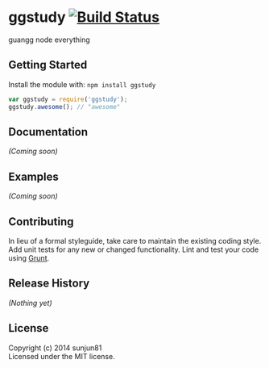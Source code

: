 # ggstudy [![Build Status](https://secure.travis-ci.org/sunjun/ggstudy.png?branch=master)](http://travis-ci.org/sunjun/ggstudy)

guangg node everything

## Getting Started
Install the module with: `npm install ggstudy`

```javascript
var ggstudy = require('ggstudy');
ggstudy.awesome(); // "awesome"
```

## Documentation
_(Coming soon)_

## Examples
_(Coming soon)_

## Contributing
In lieu of a formal styleguide, take care to maintain the existing coding style. Add unit tests for any new or changed functionality. Lint and test your code using [Grunt](http://gruntjs.com/).

## Release History
_(Nothing yet)_

## License
Copyright (c) 2014 sunjun81  
Licensed under the MIT license.
